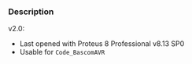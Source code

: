 ### Description

v2.0:
- Last opened with Proteus 8 Professional v8.13 SP0
- Usable for `Code_BascomAVR`
